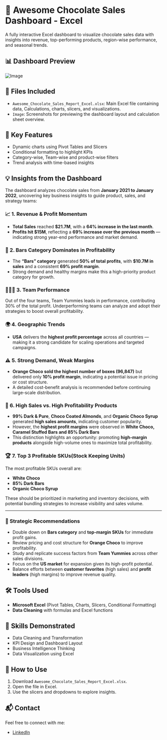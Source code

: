 # 🍫 Awesome Chocolate Sales Dashboard - Excel

A fully interactive Excel dashboard to visualize chocolate sales data with insights into revenue, top-performing products, region-wise performance, and seasonal trends.

## 📊 Dashboard Preview
![Image](https://github.com/user-attachments/assets/25e0ef7e-2b3f-4f9b-a518-9d6b76a166ac)

## 📁 Files Included
- `Awesome_Chocolate_Sales_Report_Excel.xlsx`: Main Excel file containing data, Calculations, charts, slicers, and          visualizations.
- `Image`: Screenshots for previewing the dashboard layout and calculation sheet overview.

## 🧠 Key Features
- Dynamic charts using Pivot Tables and Slicers
- Conditional formatting to highlight KPIs
- Category-wise, Team-wise and product-wise filters
- Trend analysis with time-based insights

## 💡 Insights from the Dashboard

The dashboard analyzes chocolate sales from **January 2021 to January 2022**, uncovering key business insights to guide product, sales, and strategy teams:

### 📈 1. Revenue & Profit Momentum
- **Total Sales** reached **$21.7M**, with a **64% increase in the last month**.
- **Profits hit $15M**, reflecting a **69% increase over the previous month** — indicating strong year-end performance and market demand.

### 🍫 2. Bars Category Dominates in Profitability
- The **“Bars” category** generated **50% of total profits**, with **$10.7M in sales** and a consistent **69% profit margin**.
- Strong demand and healthy margins make this a high-priority product category for growth.
### 🧑‍🤝‍🧑 3. Team Performance
Out of the four teams, Team Yummies leads in performance, contributing 30% of the total profit. Underperforming teams can analyze and adopt their strategies to boost overall profitability.

### 🌍 4. Geographic Trends
- **USA** delivers the **highest profit percentage** across all countries — making it a strong candidate for scaling operations and targeted campaigns.

### ⚠️ 5. Strong Demand, Weak Margins
- **Orange Choco sold the highest number of boxes (96,847)** but delivered only **10% profit margin**, indicating a potential issue in pricing or cost structure.
- A detailed cost-benefit analysis is recommended before continuing large-scale distribution.

### 🔄 6. High Sales vs. High Profitability Products
- **99% Dark & Pure**, **Choco Coated Almonds**, and **Organic Choco Syrup** generated **high sales amounts**, indicating customer popularity.
- However, the **highest profit margins** were observed in **White Choco, Caramel Stuffed Bars and 85% Dark Bars**
- This distinction highlights an opportunity: promoting **high-margin products** alongside high-volume ones to maximize total profitability.

### 🏆 7. Top 3 Profitable SKUs(Stock Keeping Units)
The most profitable SKUs overall are:
- **White Choco**
- **85% Dark Bars**
- **Organic Choco Syrup**

These should be prioritized in marketing and inventory decisions, with potential bundling strategies to increase visibility and sales volume.

---

### 🧭 Strategic Recommendations
- Double down on **Bars category** and **top-margin SKUs** for immediate profit gains.
- Review pricing and cost structure for **Orange Choco** to improve profitability.
- Study and replicate success factors from **Team Yummies** across other sales divisions.
- Focus on the **US market** for expansion given its high-profit potential.
- Balance efforts between **customer favorites** (high sales) and **profit leaders** (high margins) to improve revenue quality.


## 🛠️ Tools Used
- **Microsoft Excel** (Pivot Tables, Charts, Slicers, Conditional Formatting)
- **Data Cleaning** with formulas and Excel functions

## 🧩 Skills Demonstrated
- Data Cleaning and Transformation
- KPI Design and Dashboard Layout
- Business Intelligence Thinking
- Data Visualization using Excel

## 📝 How to Use
1. Download `Awesome_Chocolate_Sales_Report_Excel.xlsx`.
2. Open the file in Excel.
3. Use the slicers and dropdowns to explore insights.


## 📬 Contact
Feel free to connect with me:
- [LinkedIn](https://linkedin.com/in/nagashree-hegde)

